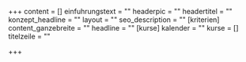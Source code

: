 +++
content = []
einfuhrungstext = ""
headerpic = ""
headertitel = ""
konzept_headline = ""
layout = ""
seo_description = ""
[kriterien]
content_ganzebreite = ""
headline = ""
[kurse]
kalender = ""
kurse = []
titelzeile = ""

+++
